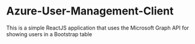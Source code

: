 # Azure-User-Management-Client
This is a simple ReactJS application that uses the Microsoft Graph API for showing users in a Bootstrap table
